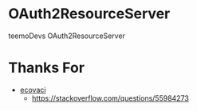 # OAuth2ResourceServer
teemoDevs OAuth2ResourceServer

# Thanks For
 - [ecovaci](https://github.com/ecovaci)
   - https://stackoverflow.com/questions/55984273
